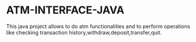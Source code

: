# ATM-INTERFACE-JAVA
This java project allows to do atm functionalities and to perform operations like checking transaction history,withdraw,deposit,transfer,quit. 
